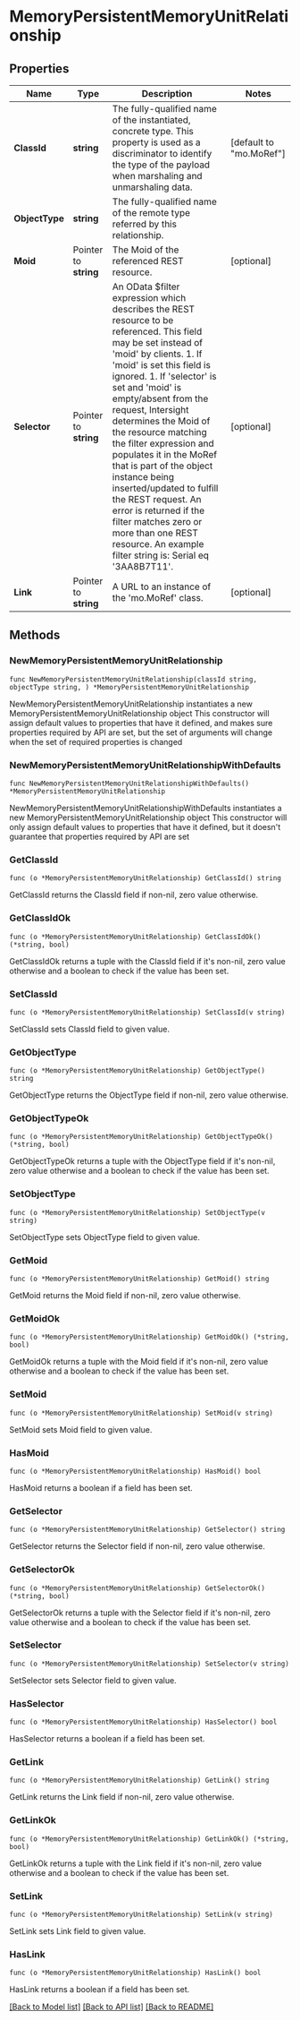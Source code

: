 # MemoryPersistentMemoryUnitRelationship

## Properties

Name | Type | Description | Notes
------------ | ------------- | ------------- | -------------
**ClassId** | **string** | The fully-qualified name of the instantiated, concrete type. This property is used as a discriminator to identify the type of the payload when marshaling and unmarshaling data. | [default to "mo.MoRef"]
**ObjectType** | **string** | The fully-qualified name of the remote type referred by this relationship. | 
**Moid** | Pointer to **string** | The Moid of the referenced REST resource. | [optional] 
**Selector** | Pointer to **string** | An OData $filter expression which describes the REST resource to be referenced. This field may be set instead of &#39;moid&#39; by clients. 1. If &#39;moid&#39; is set this field is ignored. 1. If &#39;selector&#39; is set and &#39;moid&#39; is empty/absent from the request, Intersight determines the Moid of the resource matching the filter expression and populates it in the MoRef that is part of the object instance being inserted/updated to fulfill the REST request. An error is returned if the filter matches zero or more than one REST resource. An example filter string is: Serial eq &#39;3AA8B7T11&#39;. | [optional] 
**Link** | Pointer to **string** | A URL to an instance of the &#39;mo.MoRef&#39; class. | [optional] 

## Methods

### NewMemoryPersistentMemoryUnitRelationship

`func NewMemoryPersistentMemoryUnitRelationship(classId string, objectType string, ) *MemoryPersistentMemoryUnitRelationship`

NewMemoryPersistentMemoryUnitRelationship instantiates a new MemoryPersistentMemoryUnitRelationship object
This constructor will assign default values to properties that have it defined,
and makes sure properties required by API are set, but the set of arguments
will change when the set of required properties is changed

### NewMemoryPersistentMemoryUnitRelationshipWithDefaults

`func NewMemoryPersistentMemoryUnitRelationshipWithDefaults() *MemoryPersistentMemoryUnitRelationship`

NewMemoryPersistentMemoryUnitRelationshipWithDefaults instantiates a new MemoryPersistentMemoryUnitRelationship object
This constructor will only assign default values to properties that have it defined,
but it doesn't guarantee that properties required by API are set

### GetClassId

`func (o *MemoryPersistentMemoryUnitRelationship) GetClassId() string`

GetClassId returns the ClassId field if non-nil, zero value otherwise.

### GetClassIdOk

`func (o *MemoryPersistentMemoryUnitRelationship) GetClassIdOk() (*string, bool)`

GetClassIdOk returns a tuple with the ClassId field if it's non-nil, zero value otherwise
and a boolean to check if the value has been set.

### SetClassId

`func (o *MemoryPersistentMemoryUnitRelationship) SetClassId(v string)`

SetClassId sets ClassId field to given value.


### GetObjectType

`func (o *MemoryPersistentMemoryUnitRelationship) GetObjectType() string`

GetObjectType returns the ObjectType field if non-nil, zero value otherwise.

### GetObjectTypeOk

`func (o *MemoryPersistentMemoryUnitRelationship) GetObjectTypeOk() (*string, bool)`

GetObjectTypeOk returns a tuple with the ObjectType field if it's non-nil, zero value otherwise
and a boolean to check if the value has been set.

### SetObjectType

`func (o *MemoryPersistentMemoryUnitRelationship) SetObjectType(v string)`

SetObjectType sets ObjectType field to given value.


### GetMoid

`func (o *MemoryPersistentMemoryUnitRelationship) GetMoid() string`

GetMoid returns the Moid field if non-nil, zero value otherwise.

### GetMoidOk

`func (o *MemoryPersistentMemoryUnitRelationship) GetMoidOk() (*string, bool)`

GetMoidOk returns a tuple with the Moid field if it's non-nil, zero value otherwise
and a boolean to check if the value has been set.

### SetMoid

`func (o *MemoryPersistentMemoryUnitRelationship) SetMoid(v string)`

SetMoid sets Moid field to given value.

### HasMoid

`func (o *MemoryPersistentMemoryUnitRelationship) HasMoid() bool`

HasMoid returns a boolean if a field has been set.

### GetSelector

`func (o *MemoryPersistentMemoryUnitRelationship) GetSelector() string`

GetSelector returns the Selector field if non-nil, zero value otherwise.

### GetSelectorOk

`func (o *MemoryPersistentMemoryUnitRelationship) GetSelectorOk() (*string, bool)`

GetSelectorOk returns a tuple with the Selector field if it's non-nil, zero value otherwise
and a boolean to check if the value has been set.

### SetSelector

`func (o *MemoryPersistentMemoryUnitRelationship) SetSelector(v string)`

SetSelector sets Selector field to given value.

### HasSelector

`func (o *MemoryPersistentMemoryUnitRelationship) HasSelector() bool`

HasSelector returns a boolean if a field has been set.

### GetLink

`func (o *MemoryPersistentMemoryUnitRelationship) GetLink() string`

GetLink returns the Link field if non-nil, zero value otherwise.

### GetLinkOk

`func (o *MemoryPersistentMemoryUnitRelationship) GetLinkOk() (*string, bool)`

GetLinkOk returns a tuple with the Link field if it's non-nil, zero value otherwise
and a boolean to check if the value has been set.

### SetLink

`func (o *MemoryPersistentMemoryUnitRelationship) SetLink(v string)`

SetLink sets Link field to given value.

### HasLink

`func (o *MemoryPersistentMemoryUnitRelationship) HasLink() bool`

HasLink returns a boolean if a field has been set.


[[Back to Model list]](../README.md#documentation-for-models) [[Back to API list]](../README.md#documentation-for-api-endpoints) [[Back to README]](../README.md)


